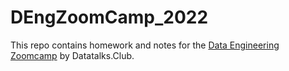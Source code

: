 # DEngZoomCamp_2022
This repo contains homework and notes for the [Data Engineering Zoomcamp](https://github.com/DataTalksClub/data-engineering-zoomcamp) by Datatalks.Club.
